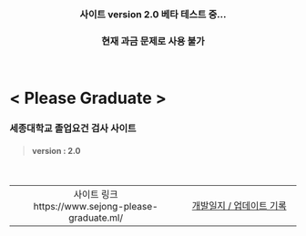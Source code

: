<div align='center'>
    <h3> 사이트 version 2.0 베타 테스트 중... </h3>
    <h3> 현재 과금 문제로 사용 불가 </h3>
</div>

<br>

# < Please Graduate >

### 세종대학교 졸업요건 검사 사이트
> #### version : 2.0

<br>

<table >
    <tr>
        <td width="600" align='center'>사이트 링크 <br> https://www.sejong-please-graduate.ml/</td>
        <td width="600" align='center'><a href="/dev_record.md">개발일지 / 업데이트 기록</a></td>
    </tr>
</table>

<br>



